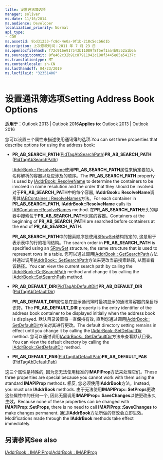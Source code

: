 ```yaml
---
title: 设置通讯簿选项
manager: soliver
ms.date: 11/16/2014
ms.audience: Developer
localization_priority: Normal
api_type:
- COM
ms.assetid: 9bd31233-fc8d-4e0a-9f1b-218c5ecb6d1b
description: 上次修改时间：2011 年 7 月 23 日
ms.openlocfilehash: f72c916e917543b11089f8f5ef1aa4b9552a1b6a
ms.sourcegitcommit: 8fe462c32b91c87911942c188f3445e85a54137c
ms.translationtype: MT
ms.contentlocale: zh-CN
ms.lasthandoff: 04/23/2019
ms.locfileid: "32351406"
---
```

# <a name="setting-address-book-options"></a><span data-ttu-id="3d293-103">设置通讯簿选项</span><span class="sxs-lookup"><span data-stu-id="3d293-103">Setting Address Book Options</span></span>

  
  
<span data-ttu-id="3d293-104">**适用于**：Outlook 2013 | Outlook 2016</span><span class="sxs-lookup"><span data-stu-id="3d293-104">**Applies to**: Outlook 2013 | Outlook 2016</span></span> 
  
<span data-ttu-id="3d293-105">您可以设置三个属性来描述使用通讯簿的选项:</span><span class="sxs-lookup"><span data-stu-id="3d293-105">You can set three properties that describe options for using the address book:</span></span>
  
- <span data-ttu-id="3d293-106">**PR_AB_SEARCH_PATH**([PidTagAbSearchPath](pidtagabsearchpath-canonical-property.md))</span><span class="sxs-lookup"><span data-stu-id="3d293-106">**PR_AB_SEARCH_PATH** ([PidTagAbSearchPath](pidtagabsearchpath-canonical-property.md))</span></span>
    
    <span data-ttu-id="3d293-107">[IAddrBook:: ResolveName](iaddrbook-resolvename.md)使用**PR_AB_SEARCH_PATH**属性来确定要加入名称解析的容器以及应涉及的顺序。</span><span class="sxs-lookup"><span data-stu-id="3d293-107">The **PR_AB_SEARCH_PATH** property is used by [IAddrBook::ResolveName](iaddrbook-resolvename.md) to determine the containers to be involved in name resolution and the order that they should be involved.</span></span> <span data-ttu-id="3d293-108">对于**PR_AB_SEARCH_PATH**中的每个容器, **IAddrBook:: ResolveName**调用其[IABContainer:: ResolveNames](iabcontainer-resolvenames.md)方法。</span><span class="sxs-lookup"><span data-stu-id="3d293-108">For each container in **PR_AB_SEARCH_PATH**, **IAddrBook::ResolveName** calls its [IABContainer::ResolveNames](iabcontainer-resolvenames.md) method.</span></span> <span data-ttu-id="3d293-109">在**PR_AB_SEARCH_PATH**开头的容器中搜索位于**PR_AB_SEARCH_PATH**末尾的容器。</span><span class="sxs-lookup"><span data-stu-id="3d293-109">Containers at the beginning of **PR_AB_SEARCH_PATH** are searched before containers at the end of **PR_AB_SEARCH_PATH**.</span></span> 
    
    <span data-ttu-id="3d293-110">**PR_AB_SEARCH_PATH**中的搜索顺序是使用[SRowSet](srowset.md)结构指定的, 这是用于表示表中的行的相同结构。</span><span class="sxs-lookup"><span data-stu-id="3d293-110">The search order in **PR_AB_SEARCH_PATH** is specified using an [SRowSet](srowset.md) structure, the same structure that is used to represent rows in a table.</span></span> <span data-ttu-id="3d293-111">您可以通过调用[IAddrBook:: GetSearchPath](iaddrbook-getsearchpath.md)方法并通过调用[IAddrBook:: SetSearchPath](iaddrbook-setsearchpath.md)方法来更改当前搜索路径, 从而查看该路径。</span><span class="sxs-lookup"><span data-stu-id="3d293-111">You can view the current search path by calling the [IAddrBook::GetSearchPath](iaddrbook-getsearchpath.md) method and change it by calling the [IAddrBook::SetSearchPath](iaddrbook-setsearchpath.md) method.</span></span> 
    
- <span data-ttu-id="3d293-112">**PR_AB_DEFAULT_DIR**([PidTagAbDefaultDir](pidtagabdefaultdir-canonical-property.md))</span><span class="sxs-lookup"><span data-stu-id="3d293-112">**PR_AB_DEFAULT_DIR** ([PidTagAbDefaultDir](pidtagabdefaultdir-canonical-property.md))</span></span>
    
    <span data-ttu-id="3d293-113">**PR_AB_DEFAULT_DIR**属性是在显示通讯簿时最初显示的通讯簿容器的条目标识符。</span><span class="sxs-lookup"><span data-stu-id="3d293-113">The **PR_AB_DEFAULT_DIR** property is the entry identifier of the address book container to be displayed initially when the address book is displayed.</span></span> <span data-ttu-id="3d293-114">默认目录设置将一直保持有效, 直到您通过调用[IAddrBook:: SetDefaultDir](iaddrbook-setdefaultdir.md)方法对其进行更改。</span><span class="sxs-lookup"><span data-stu-id="3d293-114">The default directory setting remains in effect until you change it by calling the [IAddrBook::SetDefaultDir](iaddrbook-setdefaultdir.md) method.</span></span> <span data-ttu-id="3d293-115">您可以通过调用[IAddrBook:: GetDefaultDir](iaddrbook-getdefaultdir.md)方法来查看默认目录。</span><span class="sxs-lookup"><span data-stu-id="3d293-115">You can view the default directory by calling the [IAddrBook::GetDefaultDir](iaddrbook-getdefaultdir.md) method.</span></span> 
    
- <span data-ttu-id="3d293-116">**PR_AB_DEFAULT_PAB**([PidTagAbDefaultPab](pidtagabdefaultpab-canonical-property.md))</span><span class="sxs-lookup"><span data-stu-id="3d293-116">**PR_AB_DEFAULT_PAB** ([PidTagAbDefaultPab](pidtagabdefaultpab-canonical-property.md))</span></span>
    
<span data-ttu-id="3d293-117">这三个属性是特殊的, 因为您无法使用标准的**IMAPIProp**方法来处理它们。</span><span class="sxs-lookup"><span data-stu-id="3d293-117">These three properties are special because you cannot work with them using the standard **IMAPIProp** methods.</span></span> <span data-ttu-id="3d293-118">相反, 您必须使用**IAddrBook**方法。</span><span class="sxs-lookup"><span data-stu-id="3d293-118">Instead, you must use **IAddrBook** methods.</span></span> <span data-ttu-id="3d293-119">由于无法使用**IMAPIProp:: SetProps**更改这些属性中的任何一个, 因此无需调用**IMAPIProp:: SaveChanges**以使更改永久生效。</span><span class="sxs-lookup"><span data-stu-id="3d293-119">Because none of these properties can be changed with **IMAPIProp::SetProps**, there is no need to call **IMAPIProp::SaveChanges** to make changes permanent.</span></span> <span data-ttu-id="3d293-120">通过**IAddrBook**方法所做的修改会立即生效。</span><span class="sxs-lookup"><span data-stu-id="3d293-120">Modifications made through the **IAddrBook** methods take effect immediately.</span></span> 
  
## <a name="see-also"></a><span data-ttu-id="3d293-121">另请参阅</span><span class="sxs-lookup"><span data-stu-id="3d293-121">See also</span></span>



[<span data-ttu-id="3d293-122">IAddrBook : IMAPIProp</span><span class="sxs-lookup"><span data-stu-id="3d293-122">IAddrBook : IMAPIProp</span></span>](iaddrbookimapiprop.md)

